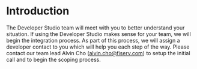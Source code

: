 # Introduction

The Developer Studio team will meet with you to better understand your situation. If using the Developer Studio makes sense for your team, we will begin the integration process. As part of this process, we will assign a developer contact to you which will help you each step of the way. Please contact our team lead Alvin Cho (<alvin.cho@fiserv.com>) to setup the initial call and to begin the scoping process.

